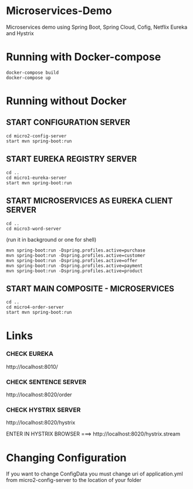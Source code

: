 # Microservices-Demo
Microservices demo using Spring Boot, Spring Cloud, Cofig, Netflix Eureka and Hystrix

# Running with Docker-compose
```
docker-compose build
docker-compose up
```

# Running without Docker
## START CONFIGURATION SERVER
```
cd micro2-config-server
start mvn spring-boot:run
```
## START EUREKA REGISTRY SERVER
```
cd ..
cd micro1-eureka-server
start mvn spring-boot:run
```
## START MICROSERVICES AS EUREKA CLIENT SERVER ######
```
cd ..
cd micro3-word-server
```
(run it in background or one for shell)

```
mvn spring-boot:run -Dspring.profiles.active=purchase
mvn spring-boot:run -Dspring.profiles.active=customer
mvn spring-boot:run -Dspring.profiles.active=offer
mvn spring-boot:run -Dspring.profiles.active=payment
mvn spring-boot:run -Dspring.profiles.active=product
```

## START MAIN COMPOSITE - MICROSERVICES

```
cd ..
cd micro4-order-server
start mvn spring-boot:run
```

# Links
### CHECK EUREKA

http://localhost:8010/

### CHECK SENTENCE SERVER

http://localhost:8020/order

### CHECK HYSTRIX SERVER

http://localhost:8020/hystrix

ENTER IN HYSTRIX BROWSER ===> http://localhost:8020/hystrix.stream

# Changing Configuration

If you want to change ConfigData you must change uri of application.yml from micro2-config-server to the location of your folder


